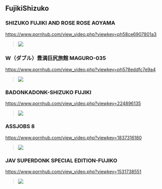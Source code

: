 ## FujikiShizuko
### SHIZUKO FUJIKI AND ROSE ROSE AOYAMA
https://www.pornhub.com/view_video.php?viewkey=ph58ce6907801a3
>![](https://ci.phncdn.com/videos/201703/19/110164302/original/(m=ecuKGgaaaa)(mh=6fZ6YIYHhPGzEeXa)12.jpg)
### W（ダブル）豊満巨尻旅館 MAGURO-035
https://www.pornhub.com/view_video.php?viewkey=ph578eddfc7e9a4
>![](https://bi.phncdn.com/videos/201607/20/82781501/original/(m=ecuKGgaaaa)(mh=25TbfPDXvl76LoWe)2.jpg)
### BADONKADONK-SHIZUKO FUJIKI
https://www.pornhub.com/view_video.php?viewkey=224896135
>![](https://ci.phncdn.com/videos/201402/06/22866602/original/(m=ecuKGgaaaa)(mh=GDLPG3oeta9qZibg)1.jpg)
### ASSJOBS 8
https://www.pornhub.com/view_video.php?viewkey=1837316180
>![](https://ci.phncdn.com/videos/201402/08/22912672/original/(m=ecuKGgaaaa)(mh=nHLH3qEby4ciFrJd)8.jpg)
### JAV SUPERDONK SPECIAL EDITION-FUJIKO
https://www.pornhub.com/view_video.php?viewkey=1531738551
>![](https://bi.phncdn.com/videos/201501/31/38358201/original/(m=ecuKGgaaaa)(mh=WihL99zNdEHSyOvE)5.jpg)
